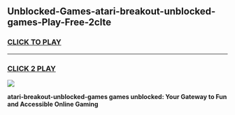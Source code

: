 
## Unblocked-Games-atari-breakout-unblocked-games-Play-Free-2clte
<h3>
<a href="https://premium76.site?title=atari-breakout-unblocked-games&ref=23A">CLICK TO PLAY</a></h3>
<hr>

<h3>
<a href="https://premium76.site?title=atari-breakout-unblocked-games&ref=23A">CLICK 2 PLAY</a>
  
</h3>

<a href="https://premium76.site?title=atari-breakout-unblocked-games&ref=23A"><img src="https://clearcache.store/games.png"></a>


**atari-breakout-unblocked-games games unblocked: Your Gateway to Fun and Accessible Online Gaming**
